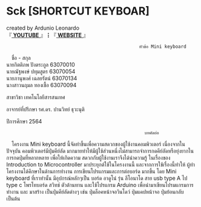 # Sck [SHORTCUT KEYBOAR]
created by Ardunio Leonardo<br>
『[ **YOUTUBE** ](https://www.youtube.com/watch?v=Wz_yLwDMHPM)』┇『[ **WEBSITE** ](https://mini-keyboard-7cbfa.web.app/)』



                                                     หัวข้อ	Mini keyboard
                                                                         
			    
&emsp;ชื่อ - สกุล   
นายกิตติภพ  ปังตระกูล 63070010<br>
นายณัฐพงษ์ ปทุมสูตร 63070054<br>
นายภานุพงศ์ เฉลยรัตน์ 63070134<br>
นางสาวนฤมล ทองเชื้อ 63070094<br>

สาขาวิชา           เทคโนโลยีสารสนเทศ

อาจารย์ที่ปรึกษา		รศ.ดร. ปานวิทย์ ธุวะนุติ

ปีการศึกษา			2564



                                                       บทคัดย่อ

&emsp;โครงงาน Mini keyboard นี้จัดทำขึ้นเพื่อความสดวกของผู้ใช้งานคอมพิวเตอร์ เนื่องจากในปัจจุบัน คอมพิวเตอร์มีปุ่มคีย์ลัด มากมายทำให้มีผู้ใช้ส่วนหนึ่งไม่สามารถจำการกดคีย์ลัดหรือยุ่งยากในการกดปุ่มที่หลากหลาย   เพื่อให้เกิดความ
สดวกกับผู้ใช้งานเราจึงได้นำความรู้ ในเรื่องของ Introduction to Microcontroller มาประยุกต์ใช้ในโครงงานนี้ และจากการใช้เรื่องนี้ทำให้ ผู้ทำโครงงานได้คึกษาในด้านการทำงาน การเขียนโปรแกรมและการต่อบอร์ด มากขึ้น 
โดย Mini keyboard ที่เราทำนั้น มีอุปกรณ์หลักๆเป็น บอร์ด อาดูโน่ รุ่น ลีโอนาโด สาย usb type A ไป type c โพรโทบอร์ด สวิทช์ ตัวต้านทาน และใช้โปรแกรม Arduino เพื่อนำมาเขียนโปรมแกรมการทำงาน และ มาสร้าง
เป็นปุ่มคีย์ลัดต่างๆ เช่น ปุ่มล็อคหน้าจอวินโดว์ ปุ่มแคปหน้าจอ ปุ่มย้อนกลับ เป็นต้น



